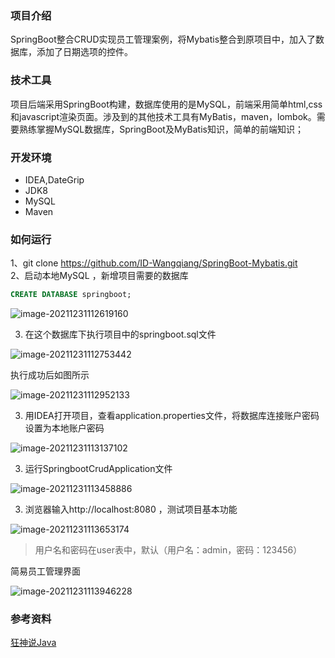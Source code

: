 ### 项目介绍

SpringBoot整合CRUD实现员工管理案例，将Mybatis整合到原项目中，加入了数据库，添加了日期选项的控件。

### 技术工具

项目后端采用SpringBoot构建，数据库使用的是MySQL，前端采用简单html,css和javascript渲染页面。涉及到的其他技术工具有MyBatis，maven，lombok。需要熟练掌握MySQL数据库，SpringBoot及MyBatis知识，简单的前端知识；

### 开发环境

- IDEA,DateGrip
- JDK8
- MySQL
- Maven

### 如何运行

1、git clone https://github.com/ID-Wangqiang/SpringBoot-Mybatis.git  
2、启动本地MySQL ，新增项目需要的数据库

```sql
CREATE DATABASE springboot;
```

![image-20211231112619160](https://cdn.jsdelivr.net/gh/ID-Wangqiang/MyBlogImg/img/202112311126213.png)

3. 在这个数据库下执行项目中的springboot.sql文件

![image-20211231112753442](https://cdn.jsdelivr.net/gh/ID-Wangqiang/MyBlogImg/img/202112311127491.png)

执行成功后如图所示

![image-20211231112952133](https://cdn.jsdelivr.net/gh/ID-Wangqiang/MyBlogImg/img/202112311129172.png)

3. 用IDEA打开项目，查看application.properties文件，将数据库连接账户密码设置为本地账户密码

![image-20211231113137102](https://cdn.jsdelivr.net/gh/ID-Wangqiang/MyBlogImg/img/202112311131158.png)

3. 运行SpringbootCrudApplication文件

![image-20211231113458886](https://cdn.jsdelivr.net/gh/ID-Wangqiang/MyBlogImg/img/202112311134952.png)

3. 浏览器输入http://localhost:8080 ，测试项目基本功能

![image-20211231113653174](https://cdn.jsdelivr.net/gh/ID-Wangqiang/MyBlogImg/img/202112311136222.png)

> 用户名和密码在user表中，默认（用户名：admin，密码：123456）

简易员工管理界面

![image-20211231113946228](https://cdn.jsdelivr.net/gh/ID-Wangqiang/MyBlogImg/img/202112311139289.png)

### 参考资料

[狂神说Java](https://www.bilibili.com/video/BV17a4y1x7zq)  
